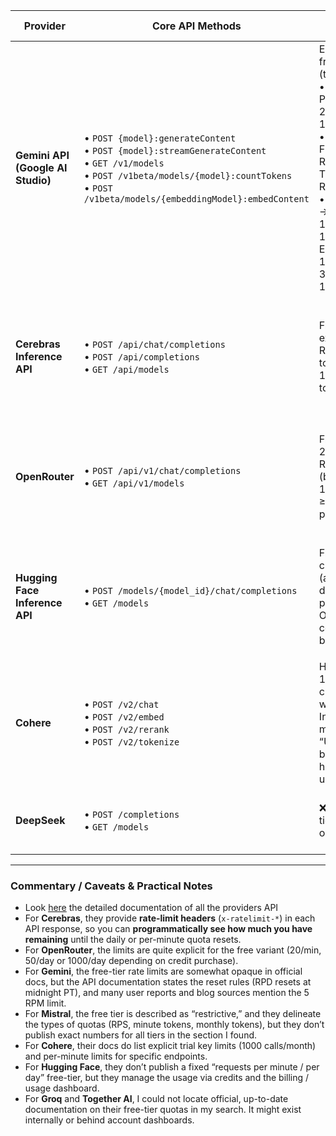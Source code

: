 | Provider                          | Core API Methods                                                                                                                                                                                         | Free-Tier Quotas                                                                                                                                                                                                      | Reset Policy                                                                         | Notes                                                                                          |
| --------------------------------- | -------------------------------------------------------------------------------------------------------------------------------------------------------------------------------------------------------- | --------------------------------------------------------------------------------------------------------------------------------------------------------------------------------------------------------------------- | ------------------------------------------------------------------------------------ | ---------------------------------------------------------------------------------------------- |
| **Gemini API (Google AI Studio)** | • `POST {model}:generateContent`<br>• `POST {model}:streamGenerateContent`<br>• `GET /v1/models`<br>• `POST /v1beta/models/{model}:countTokens`<br>• `POST /v1beta/models/{embeddingModel}:embedContent` | Example free-tier (text-out):<br>• Gemini 2.5 Pro → 5 RPM, 250k TPM, 100 RPD<br>• Gemini 2.5 Flash → 10 RPM, 250k TPM, 250 RPD<br>• Gemma 3n → 30 RPM, 15k TPM, 14,400 RPD<br>Embeddings: 100 RPM, 30k TPM, 1,000 RPD | • RPM/TPM reset every minute<br>• RPD reset daily at midnight PT                     | Very detailed quota tables, transparent limits. Auth via API key (`x-goog-api-key`). Gemini chat adapter implemented in orchestrator v1.           |
| **Cerebras Inference API**        | • `POST /api/chat/completions`<br>• `POST /api/completions`<br>• `GET /api/models`                                                                                                                       | Free-tier example: ~30 RPM, 64k tokens/min, 1M tokens/day                                                                                                                                                             | • Per-minute and per-day reset<br>• Actual usage visible via `x-ratelimit-*` headers | Strong OpenAI-compatible design, returns rate-limit headers so you can track programmatically. |
| **OpenRouter**                    | • `POST /api/v1/chat/completions`<br>• `GET /api/v1/models`                                                                                                                                              | Free models: 20 RPM, 50 RPD<br>(boosted to 1000 RPD if ≥10 credits purchased)                                                                                                                                         | • RPM reset per minute<br>• RPD reset daily                                          | Unified gateway to multiple providers; very close to OpenAI format. OpenRouter adapter implemented in orchestrator v1. |
| **Hugging Face Inference API**    | • `POST /models/{model_id}/chat/completions`<br>• `GET /models`                                                                                                                                          | Free credits/month (amount depends on plan)<br>Once consumed → billed                                                                                                                                                 | • Credit balance resets monthly                                                      | Auth with `Authorization: Bearer <HF_TOKEN>`. Limits vary by model size. Hugging Face chat adapter implemented in orchestrator v1. |
| **Cohere**                        | • `POST /v2/chat`<br>• `POST /v2/embed`<br>• `POST /v2/rerank`<br>• `POST /v2/tokenize`                                                                                                                  | Historically: 1000 calls/month with trial key. In dashboard may show “Unlimited”, but subject to hidden fair-use limits.                                                                                              | • Per-minute caps (e.g. 20 RPM chat, 100 RPM embed)<br>• Monthly quotas              | SDK-first approach (Python/JS clients). Auth via API key. Cohere chat adapter implemented in orchestrator v1. |
| **DeepSeek**                      | • `POST /completions`<br>• `GET /models`                                                                                                                                                                 | ❌ No free-tier (paid only)                                                                                                                                                                                            | —                                                                                    | API is OpenAI-compatible, easy migration path. Requires paid key.                              |



---

### Commentary / Caveats & Practical Notes

* Look [here](./providers_api_docs.md) the detailed documentation of all the providers API
* For **Cerebras**, they provide **rate-limit headers** (`x-ratelimit-*`) in each API response, so you can **programmatically see how much you have remaining** until the daily or per-minute quota resets.
* For **OpenRouter**, the limits are quite explicit for the free variant (20/min, 50/day or 1000/day depending on credit purchase).
* For **Gemini**, the free-tier rate limits are somewhat opaque in official docs, but the API documentation states the reset rules (RPD resets at midnight PT), and many user reports and blog sources mention the 5 RPM limit.
* For **Mistral**, the free tier is described as “restrictive,” and they delineate the types of quotas (RPS, minute tokens, monthly tokens), but they don’t publish exact numbers for all tiers in the section I found.
* For **Cohere**, their docs do list explicit trial key limits (1000 calls/month) and per-minute limits for specific endpoints.
* For **Hugging Face**, they don’t publish a fixed “requests per minute / per day” free-tier, but they manage the usage via credits and the billing / usage dashboard.
* For **Groq** and **Together AI**, I could not locate official, up-to-date documentation on their free-tier quotas in my search. It might exist internally or behind account dashboards.
